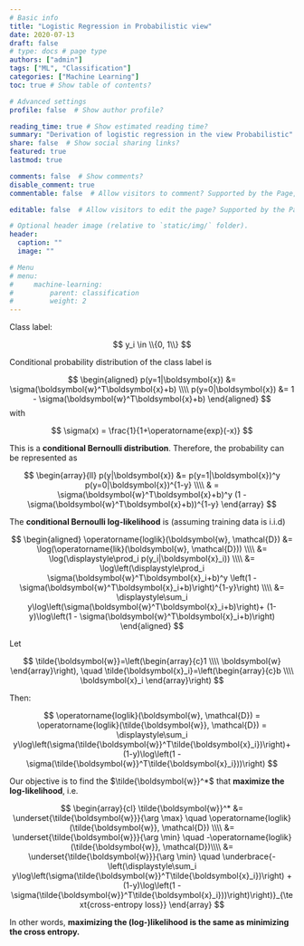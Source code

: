 ```yaml
---
# Basic info
title: "Logistic Regression in Probabilistic view"
date: 2020-07-13
draft: false
# type: docs # page type
authors: ["admin"]
tags: ["ML", "Classification"]
categories: ["Machine Learning"]
toc: true # Show table of contents?

# Advanced settings
profile: false  # Show author profile?

reading_time: true # Show estimated reading time?
summary: "Derivation of logistic regression in the view Probabilistic" 
share: false  # Show social sharing links?
featured: true
lastmod: true

comments: false  # Show comments?
disable_comment: true
commentable: false  # Allow visitors to comment? Supported by the Page, Post, and Docs content types.

editable: false  # Allow visitors to edit the page? Supported by the Page, Post, and Docs content types.

# Optional header image (relative to `static/img/` folder).
header:
  caption: ""
  image: ""

# Menu
# menu: 
#     machine-learning:
#         parent: classification
#         weight: 2
---
```



Class label: 

$$
y_i \in \\{0, 1\\}
$$


Conditional probability distribution of the class label is

$$
\begin{aligned}
p(y=1|\boldsymbol{x}) &= \sigma(\boldsymbol{w}^T\boldsymbol{x}+b) \\\\
p(y=0|\boldsymbol{x}) &= 1 - \sigma(\boldsymbol{w}^T\boldsymbol{x}+b)
\end{aligned}
$$
with 

$$
\sigma(x) = \frac{1}{1+\operatorname{exp}(-x)}
$$


This is a **conditional Bernoulli distribution**. Therefore, the probability can be represented as

$$
\begin{array}{ll}
p(y|\boldsymbol{x}) &= p(y=1|\boldsymbol{x})^y p(y=0|\boldsymbol{x})^{1-y} \\\\
& = \sigma(\boldsymbol{w}^T\boldsymbol{x}+b)^y (1 - \sigma(\boldsymbol{w}^T\boldsymbol{x}+b))^{1-y}
\end{array}
$$


The **conditional Bernoulli log-likelihood** is (assuming training data is i.i.d)

$$
\begin{aligned}
\operatorname{loglik}(\boldsymbol{w}, \mathcal{D}) 
&= \log(\operatorname{lik}(\boldsymbol{w}, \mathcal{D})) \\\\
&= \log(\displaystyle\prod_i p(y_i|\boldsymbol{x}_i)) \\\\
&= \log\left(\displaystyle\prod_i \sigma(\boldsymbol{w}^T\boldsymbol{x}_i+b)^y \left(1 - \sigma(\boldsymbol{w}^T\boldsymbol{x}_i+b)\right)^{1-y}\right) \\\\
&= \displaystyle\sum_i y\log\left(\sigma(\boldsymbol{w}^T\boldsymbol{x}_i+b)\right)+ (1-y)\log\left(1 - \sigma(\boldsymbol{w}^T\boldsymbol{x}_i+b)\right) 
\end{aligned}
$$


Let 

$$
\tilde{\boldsymbol{w}}=\left(\begin{array}{c}1 \\\\ \boldsymbol{w} \end{array}\right), \quad \tilde{\boldsymbol{x}_i}=\left(\begin{array}{c}b \\\\ \boldsymbol{x}_i \end{array}\right)
$$


Then:

$$
\operatorname{loglik}(\boldsymbol{w}, \mathcal{D}) = \operatorname{loglik}(\tilde{\boldsymbol{w}}, \mathcal{D})  = \displaystyle\sum_i y\log\left(\sigma(\tilde{\boldsymbol{w}}^T\tilde{\boldsymbol{x}_i})\right)+ (1-y)\log\left(1 - \sigma(\tilde{\boldsymbol{w}}^T\tilde{\boldsymbol{x}_i}))\right)
$$


Our objective is to find the $\tilde{\boldsymbol{w}}^*$ that **maximize the log-likelihood**, i.e.

$$
\begin{array}{cl}
\tilde{\boldsymbol{w}}^* &= \underset{\tilde{\boldsymbol{w}}}{\arg \max} \quad \operatorname{loglik}(\tilde{\boldsymbol{w}}, \mathcal{D}) \\\\
&= \underset{\tilde{\boldsymbol{w}}}{\arg \min} \quad -\operatorname{loglik}(\tilde{\boldsymbol{w}}, \mathcal{D})\\\\
&= \underset{\tilde{\boldsymbol{w}}}{\arg \min} \quad \underbrace{-\left(\displaystyle\sum_i y\log\left(\sigma(\tilde{\boldsymbol{w}}^T\tilde{\boldsymbol{x}_i})\right) + (1-y)\log\left(1 - \sigma(\tilde{\boldsymbol{w}}^T\tilde{\boldsymbol{x}_i}))\right)\right)}_{\text{cross-entropy loss}}
\end{array}
$$


In other words, **maximizing the (log-)likelihood is the same as minimizing the cross entropy.**